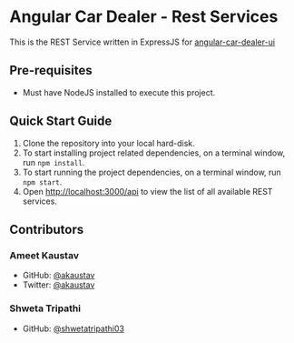 # Angular Car Dealer - Rest Services

This is the REST Service written in ExpressJS for [angular-car-dealer-ui](https://github.com/akaustav/angular-car-dealer-ui)

## Pre-requisites

- Must have NodeJS installed to execute this project.

## Quick Start Guide

1. Clone the repository into your local hard-disk.
2. To start installing project related dependencies, on a terminal window, run `npm install`.
3. To start running the project dependencies, on a terminal window, run `npm start`.
4. Open <http://localhost:3000/api> to view the list of all available REST services.

## Contributors

### Ameet Kaustav

- GitHub: [@akaustav](https://github.com/akaustav)
- Twitter: [@akaustav](https://twitter.com/akaustav)

### Shweta Tripathi

- GitHub: [@shwetatripathi03](https://github.com/shwetatripathi03)
